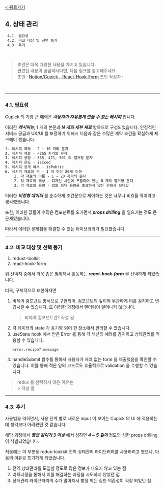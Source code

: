 [< 뒤로가기](./README.md)

## 4. 상태 관리

```cmd
 4.1. 필요성
 4.2. 비교 대상 및 선택 동기
 4.3. 후기
```

<br>

> 초안은 더욱 다양한 내용을 가지고 있습니다. <br>
> 관련된 내용이 궁금하시다면, 다음 링크를 참고해주세요. <br>
> 초안 : [Notion/Cupick - React-Hook-Form](https://www.notion.so/5e458f2e19c544dc99651f3af3e59d9c#312e5ff3d8fc4a35a3547ca6044b2ef9)
> 초안 작성자 : -

<br>
<hr>

### 4.1. 필요성

Cupick 의 가장 큰 매력은 ***사용자가 자유롭게 만들 수 있는 레시피*** 입니다.

이러한 ***레시피는***, 1 개의 본문과 ***N 개의 세부 재료*** 항목으로 구성되었습니다. 안정적인 서비스 공급과 UX/UI 를 보장하기 위해서 다음과 같은 수많은 제약 조건을 확실하게 체크해야 했습니다.

```cmd
1. 레시피 제목 - 2 ~ 10 자리 문자
2. 레시피 재료 - ~255 자리의 문자
3. 레시피 용량 - 355, 471, 591 의 열거형 문자
4. 레시피 온도 - isIced
5. 레시피 공개 여부 - isPublic
6. 레시피 재료의 수 - 1 개 이상 20개 이하
    1. 각 재료의 이름 - 1 ~ 20 자리의 문자
    2. 각 재료의 색상 - 디자인 시안에 포함되어 있는 N 개의 열거형 문자
    3. 각 재료의 용량 - 컵의 최대 용량을 초과하지 않는 선에서 최대값
```

이러한 ***비정형 데이터*** 를 순수하게 조건문으로 제어하는 것은 너무나 비효율 적이라고 생각했습니다.

또한, 이러한 값들이 수많은 컴포넌트를 오가면서 ***props drilling*** 을 일으키는 것도 큰 문제였습니다.

따라서 이러한 문제점을 해결할 수 있는 라이브러리가 필요했습니다.

<hr>

### 4.2. 비교 대상 및 선택 동기

1. reduxt-toolkit
2. react-hook-form

위 선택지 중에서 더욱 좁은 범위헤서 활동하는 ***react-hook-form*** 을 선택하게 되었습니다.

더욱, 구체적으로 표현하자면 <br>

1. 비제어 컴포넌트 방식으로 구현되어, 컴포넌트의 깊이와 무관하게 이를 감지하고 변경시킬 수 있습니다. 또 이러한 과정에서 랜더링이 일어나지 않습니다.
    > 비제어 컴포넌트란?
    > 작성 필
2. 각 데이터의 state 가 동기화 되어 한 장소에서 관리할 수 있습니다.
3. useState hook 에서 받은 Error 를 통해 각 섹션의 에러를 감지하고 상태관리를 적용할 수 있습니다.
    ```
    error.recipe?.message
    ```
4. handleSubmit 함수를 통해서 사용자가 에러 없는 form 을 제출했음을 확인할 수 있습니다. 이를 통해 적은 양의 코드로도 효율적으로 validation 을 수행할 수 있습니다.

> redux 를 선택하지 않은 이유는 <br>
    > 작성 필

<hr>

### 4.3. 후기

사용법을 익히면서, 사용 단계 별로 새로운 input 이 보이는 Cupick 의 UI 에 적용하는 데 생각보다 어려웠던 것 같습니다.

해당 과정에서 ***평균 깊이가 3 이상*** 에서 심하면 ***4 ~ 5 깊이*** 정도의 심한 props drilling 이 식별되었습니다.

처음에는 이 부분을 redux-tookkit 전역 상태관리 라이브러리를 사용하려고 했으나, 다음의 이유로 포기하게 되었습니다.

1. 전역 상태관리를 도입할 정도로 많은 정보가 나오지 않고 있는 점
2. 리펙터링을 통해서 이를 해결하는 과정을 시도하지 않았던 점
3. 상태관리 라이브러리의 수가 많아져서 발생 되는 심한 의존성이 걱정 되었던 점
